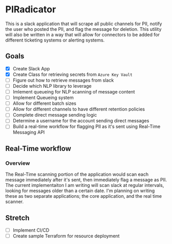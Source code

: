 # PIRadicator
This is a slack application that will scrape all public channels for PII, notify the user who posted the PII, and flag the message for deletion. This utility will also be written in a way that will allow for connectors to be added for different ticketing systems or alerting systems. 

## Goals

- [x] Create Slack App 
- [x] Create Class for retrieving secrets from `Azure Key Vault`
- [ ] Figure out how to retrieve messages from slack 
- [ ] Decide which NLP library to leverage 
- [ ] Imlement queueing for NLP scanning of message content 
- [ ] Implement Queueing system   
- [ ] Allow for different batch sizes 
- [ ] Allow for different channels to have different retention policies
- [ ] Complete direct message sending logic
- [ ] Determine a username for the account sending direct messages  
- [ ] Build a real-time workflow for flagging PII as it's sent using Real-Time Messaging API

## Real-Time workflow 
### Overview
The Real-Time scanning portion of the application would scan each message immediately after it's sent, then immediately flag a message as PII. The current implementaiton I am writing will scan slack at regular intervals, looking for messages older than a certain date. I'm planning on writing these as two separate applications; the core application, and the real time scanner. 

## Stretch 
- [ ] Implement CI/CD 
- [ ] Create sample Terraform for resource deployment
